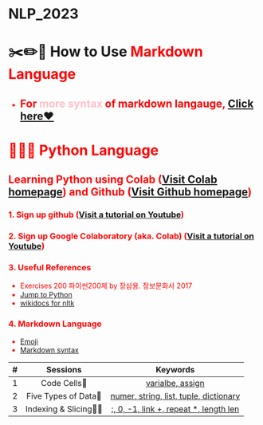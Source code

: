 # NLP_2023

# ✂️✏️📌 **How to Use <font color = 'red'> Markdown Language**
* ## For <font color = 'pink'> more syntax</font> of markdown langauge, [Click here♥](https://www.markdownguide.org/basic-syntax/)

# 👶🍼🐤 **Python Language**

## **Learning Python** using **Colab** ([Visit Colab homepage](https://colab.research.google.com/?utm_source=scs-index)) and **Github** ([Visit Github homepage](https://github.com/))

### **1. Sign up github** ([Visit a tutorial on Youtube](https://www.youtube.com/watch?v=c-NikCpec7U))
### **2. Sign up Google Colaboratory** (aka. Colab) ([Visit a tutorial on Youtube](https://www.youtube.com/watch?v=2X_EU18OeYM))

### **3. Useful References**
- Exercises 200 파이썬200제 by 장삼용. 정보문화사 2017
- [Jump to Python](https://wikidocs.net/book/1)
- [wikidocs for nltk](https://wikidocs.net/21667)

### **4. Markdown Language**
* [Emoji](https://gist.github.com/rxaviers/7360908)
* [Markdown syntax](https://www.markdownguide.org/basic-syntax/)

| # | Sessions | Keywords |
|:--:|:--:|:--:|
| 1 | Code Cells💝 | [varialbe, assign](https://github.com/adorable827/NLP_2023/blob/main/1_CodeCells_Basic.ipynb) |
| 2 | Five Types of Data💎 | [numer, string, list, tuple, dictionary](https://github.com/adorable827/NLP_2023/blob/main/2_FiveTypesofData.ipynb) |
| 3 | Indexing & Slicing🍬💌 | [:, 0, -1, link +, repeat *, length len](https://github.com/adorable827/NLP_2023/blob/main/1_CodeCells_Basic.ipynb) |

